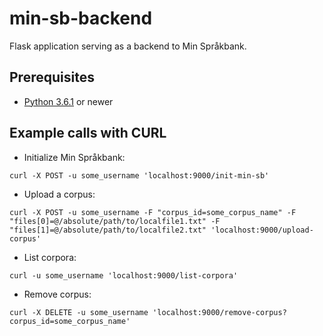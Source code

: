# min-sb-backend

Flask application serving as a backend to Min Språkbank.


## Prerequisites
* [Python 3.6.1](http://python.org/) or newer


## Example calls with CURL

- Initialize Min Språkbank:
```
curl -X POST -u some_username 'localhost:9000/init-min-sb'
```

- Upload a corpus:
```
curl -X POST -u some_username -F "corpus_id=some_corpus_name" -F "files[0]=@/absolute/path/to/localfile1.txt" -F "files[1]=@/absolute/path/to/localfile2.txt" 'localhost:9000/upload-corpus'
```

- List corpora:
```
curl -u some_username 'localhost:9000/list-corpora'
```

- Remove corpus:
```
curl -X DELETE -u some_username 'localhost:9000/remove-corpus?corpus_id=some_corpus_name'
